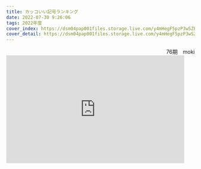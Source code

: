```yaml
---
title: カッコいい記号ランキング
date: 2022-07-30 9:26:06
tags: 2022年度
cover_index: https://dsm04pap001files.storage.live.com/y4mHegF5pzP3wSZEozZkVizOmYk2Mwd0fY6Q4pNOIrjR9U_0WMwOEx_AMmqcdFPZHA2b-u-IYpisnHUe5S0yKv5phIS-WWyWTl4AHCgPVZSx0QU5vU0Z36YBA0Yi0lYdMNQ9_ShncGNv420-wohPBInrzeRYldiKRerklpS0ls55MvyrRTjh0YlX28DYig5clZE?width=845&height=351&cropmode=none
cover_detail: https://dsm04pap001files.storage.live.com/y4mHegF5pzP3wSZEozZkVizOmYk2Mwd0fY6Q4pNOIrjR9U_0WMwOEx_AMmqcdFPZHA2b-u-IYpisnHUe5S0yKv5phIS-WWyWTl4AHCgPVZSx0QU5vU0Z36YBA0Yi0lYdMNQ9_ShncGNv420-wohPBInrzeRYldiKRerklpS0ls55MvyrRTjh0YlX28DYig5clZE?width=845&height=351&cropmode=none
---
```




<div style="text-align: right">76期　moki</div>

<iframe class="post-iframe" src="https://onedrive.live.com/embed?cid=CB14C43F7CD0AD10&resid=CB14C43F7CD0AD10%211569&authkey=AAvRKEA4aNi-TlA&em=2" width="476" height="288" frameborder="0" scrolling="no"></iframe>
